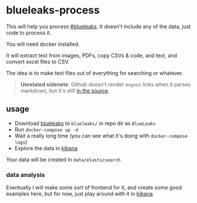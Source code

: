 # blueleaks-process

This will help you process [#blueleaks](magnet:?xt=urn:btih:8cf92b7cd3f022fa5478b84963e89c1dd0af090f&dn=BlueLeaks&tr=udp%3A%2F%2Ftracker.coppersurfer.tk%3A6969%2Fannounce&tr=udp%3A%2F%2F9.rarbg.to%3A2920%2Fannounce&tr=udp%3A%2F%2Ftracker.opentrackr.org%3A1337&tr=udp%3A%2F%2Ftracker.leechers-paradise.org%3A6969%2Fannounce&tr=udp%3A%2F%2Ftracker.coppersurfer.tk%3A6969%2Fannounce). It doesn't include any of the data, just code to process it.

You will need docker installed.

It will extract text from images, PDFs, copy CSVs & code, and text, and convert excel files to CSV.

The idea is to make text files out of everything for searching or whatever.

> **Unrelated sidenote**: Github doesn't render `magnet` links when it parses markdown, but it's still [in the source](https://raw.githubusercontent.com/konsumer/blueleaks-process/master/README.md).

## usage

* Download [blueleaks](magnet:?xt=urn:btih:8cf92b7cd3f022fa5478b84963e89c1dd0af090f&dn=BlueLeaks&tr=udp%3A%2F%2Ftracker.coppersurfer.tk%3A6969%2Fannounce&tr=udp%3A%2F%2F9.rarbg.to%3A2920%2Fannounce&tr=udp%3A%2F%2Ftracker.opentrackr.org%3A1337&tr=udp%3A%2F%2Ftracker.leechers-paradise.org%3A6969%2Fannounce&tr=udp%3A%2F%2Ftracker.coppersurfer.tk%3A6969%2Fannounce) to `blueleaks/` in repo dir as `BlueLeaks`
* Run `docker-compose up -d`
* Wait a really long time (you can see what it's doing with `docker-compose logs`)
* Explore the data in [kibana](http://localhost:5601/)

Your data will be created in `data/elasticsearch`

### data analysis

Eventually I will make some sort of frontend for it, and create some good examples here, but for now, just play around with it in [kibana](http://localhost:5601/).
